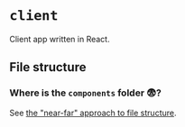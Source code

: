 # `client`

Client app written in React.

## File structure

### Where is the `components` folder 😨?

See [the "near-far" approach to file structure](https://gist.github.com/parzhitsky/038a53a8f41ad907e9f5d6f297903dca).
